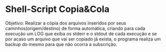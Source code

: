 # Shell-Script Copia&Cola
Objetivo: Realizar a cópia dos arquivos inseridos por seus caminhos(origem/destino) de forma automática, criando para cada execução um LOG que exiba os stderr e o stdout de cada execução e se por acaso um arquivo que vai ser copiado já exista, o programa realiza um backup do mesmo para que não ocorra a subscrição.
